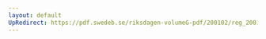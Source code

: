 ```yaml
---
layout: default
UpRedirect: https://pdf.swedeb.se/riksdagen-volumeG-pdf/200102/reg_200102/reg_200102_0083.pdf
---
```

